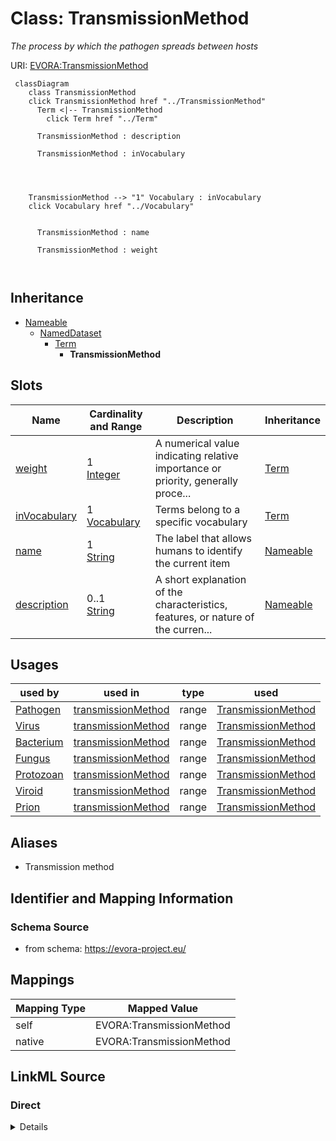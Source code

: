 

# Class: TransmissionMethod


_The process by which the pathogen spreads between hosts_





URI: [EVORA:TransmissionMethod](https://evora-project.eu/TransmissionMethod)






```mermaid
 classDiagram
    class TransmissionMethod
    click TransmissionMethod href "../TransmissionMethod"
      Term <|-- TransmissionMethod
        click Term href "../Term"
      
      TransmissionMethod : description
        
      TransmissionMethod : inVocabulary
        
          
    
    
    TransmissionMethod --> "1" Vocabulary : inVocabulary
    click Vocabulary href "../Vocabulary"

        
      TransmissionMethod : name
        
      TransmissionMethod : weight
        
      
```





## Inheritance
* [Nameable](Nameable.md)
    * [NamedDataset](NamedDataset.md)
        * [Term](Term.md)
            * **TransmissionMethod**



## Slots

| Name | Cardinality and Range | Description | Inheritance |
| ---  | --- | --- | --- |
| [weight](weight.md) | 1 <br/> [Integer](Integer.md) | A numerical value indicating relative importance or priority, generally proce... | [Term](Term.md) |
| [inVocabulary](inVocabulary.md) | 1 <br/> [Vocabulary](Vocabulary.md) | Terms belong to a specific vocabulary | [Term](Term.md) |
| [name](name.md) | 1 <br/> [String](String.md) | The label that allows humans to identify the current item | [Nameable](Nameable.md) |
| [description](description.md) | 0..1 <br/> [String](String.md) | A short explanation of the characteristics, features, or nature of the curren... | [Nameable](Nameable.md) |





## Usages

| used by | used in | type | used |
| ---  | --- | --- | --- |
| [Pathogen](Pathogen.md) | [transmissionMethod](transmissionMethod.md) | range | [TransmissionMethod](TransmissionMethod.md) |
| [Virus](Virus.md) | [transmissionMethod](transmissionMethod.md) | range | [TransmissionMethod](TransmissionMethod.md) |
| [Bacterium](Bacterium.md) | [transmissionMethod](transmissionMethod.md) | range | [TransmissionMethod](TransmissionMethod.md) |
| [Fungus](Fungus.md) | [transmissionMethod](transmissionMethod.md) | range | [TransmissionMethod](TransmissionMethod.md) |
| [Protozoan](Protozoan.md) | [transmissionMethod](transmissionMethod.md) | range | [TransmissionMethod](TransmissionMethod.md) |
| [Viroid](Viroid.md) | [transmissionMethod](transmissionMethod.md) | range | [TransmissionMethod](TransmissionMethod.md) |
| [Prion](Prion.md) | [transmissionMethod](transmissionMethod.md) | range | [TransmissionMethod](TransmissionMethod.md) |




## Aliases


* Transmission method



## Identifier and Mapping Information







### Schema Source


* from schema: https://evora-project.eu/




## Mappings

| Mapping Type | Mapped Value |
| ---  | ---  |
| self | EVORA:TransmissionMethod |
| native | EVORA:TransmissionMethod |







## LinkML Source

<!-- TODO: investigate https://stackoverflow.com/questions/37606292/how-to-create-tabbed-code-blocks-in-mkdocs-or-sphinx -->

### Direct

<details>
```yaml
name: TransmissionMethod
description: The process by which the pathogen spreads between hosts
from_schema: https://evora-project.eu/
aliases:
- Transmission method
is_a: Term

```
</details>

### Induced

<details>
```yaml
name: TransmissionMethod
description: The process by which the pathogen spreads between hosts
from_schema: https://evora-project.eu/
aliases:
- Transmission method
is_a: Term
attributes:
  weight:
    name: weight
    description: A numerical value indicating relative importance or priority, generally
      processed in ascending order. This weight helps prioritize content when organizing
      or processing data. Its value can be negative, with a default set to 0
    from_schema: https://evora-project.eu/
    aliases:
    - weight
    close_mappings:
    - adms:status
    rank: 1000
    ifabsent: int(0)
    alias: weight
    owner: TransmissionMethod
    domain_of:
    - DataProvider
    - Term
    range: integer
    required: true
    multivalued: false
  inVocabulary:
    name: inVocabulary
    description: Terms belong to a specific vocabulary
    from_schema: https://evora-project.eu/
    aliases:
    - in Vocabulary
    close_mappings:
    - wdp:P972
    rank: 1000
    alias: inVocabulary
    owner: TransmissionMethod
    domain_of:
    - Term
    range: Vocabulary
    required: true
    multivalued: false
  name:
    name: name
    description: The label that allows humans to identify the current item
    comments:
    - 'The title of the item should be as short and descriptive as possible. E.g.
      for virus products it should basically be based on the following Pattern:

      "Virus name", "virus host type", "collection year", "country of collection"
      ex "suspected epidemiological origin", "genotype", "strain", "variant name or
      specific feature"'
    from_schema: https://evora-project.eu/
    aliases:
    - name
    exact_mappings:
    - dct:title
    close_mappings:
    - rdfs:label
    rank: 1000
    alias: name
    owner: TransmissionMethod
    domain_of:
    - Nameable
    range: string
    required: true
    multivalued: false
  description:
    name: description
    description: A short explanation of the characteristics, features, or nature of
      the current item
    comments:
    - 'Describe this item in few lines. This description will serve as a summary to
      present the item.

      '
    from_schema: https://evora-project.eu/
    aliases:
    - description
    exact_mappings:
    - dct:description
    rank: 1000
    alias: description
    owner: TransmissionMethod
    domain_of:
    - Nameable
    range: string
    required: false
    multivalued: false

```
</details>